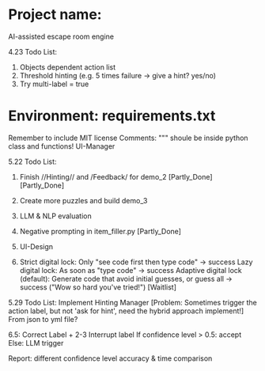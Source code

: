 # Project name:
AI-assisted escape room engine

4.23 Todo List:
1. Objects dependent action list
2. Threshold hinting (e.g. 5 times failure -> give a hint? yes/no)
3. Try multi-label = true

# Environment: requirements.txt
Remember to include MIT license
Comments: """ shoule be inside python class and functions!
UI-Manager

5.22 Todo List:
1. Finish //Hinting// and /Feedback/ for demo_2 [Partly_Done] [Partly_Done]
2. Create more puzzles and build demo_3
3. LLM & NLP evaluation

4. Negative prompting in item_filler.py [Partly_Done]
5. UI-Design
6. Strict digital lock: Only "see code first then type code" -> success
   Lazy digital lock: As soon as "type code" -> success
   Adaptive digital lock (default): Generate code that avoid initial guesses, or guess all -> success ("Wow so hard you've tried!") [Waitlist]

5.29 Todo List:
Implement Hinting Manager [Problem: Sometimes trigger the action label, but not 'ask for hint', need the hybrid approach implement!]
From json to yml file?

6.5:
Correct Label + 2-3 Interrupt label
If confidence level > 0.5: accept
Else: LLM trigger

Report: different confidence level accuracy & time comparison
